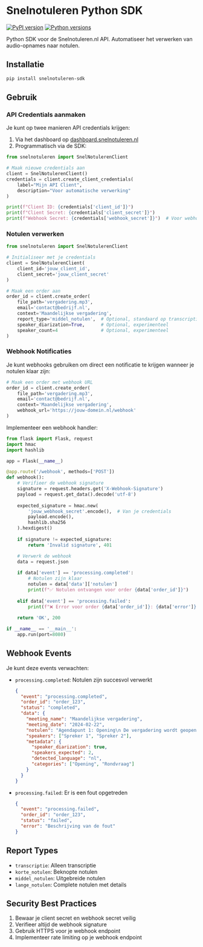 # Snelnotuleren Python SDK
[![PyPI version](https://badge.fury.io/py/snelnotuleren-sdk.svg)](https://badge.fury.io/py/snelnotuleren-sdk)
[![Python versions](https://img.shields.io/pypi/pyversions/snelnotuleren-sdk.svg)](https://pypi.org/project/snelnotuleren-sdk/)

Python SDK voor de Snelnotuleren.nl API. Automatiseer het verwerken van audio-opnames naar notulen.

## Installatie

```bash
pip install snelnotuleren-sdk
```

## Gebruik

### API Credentials aanmaken
Je kunt op twee manieren API credentials krijgen:

1. Via het dashboard op [dashboard.snelnotuleren.nl](https://dashboard.snelnotuleren.nl)
2. Programmatisch via de SDK:

```python
from snelnotuleren import SnelNotulerenClient

# Maak nieuwe credentials aan
client = SnelNotulerenClient()
credentials = client.create_client_credentials(
    label="Mijn API Client",
    description="Voor automatische verwerking"
)

print(f"Client ID: {credentials['client_id']}")
print(f"Client Secret: {credentials['client_secret']}")
print(f"Webhook Secret: {credentials['webhook_secret']}")  # Voor webhook verificatie
```

### Notulen verwerken

```python
from snelnotuleren import SnelNotulerenClient

# Initialiseer met je credentials
client = SnelNotulerenClient(
    client_id='jouw_client_id',
    client_secret='jouw_client_secret'
)

# Maak een order aan
order_id = client.create_order(
    file_path='vergadering.mp3',
    email='contact@bedrijf.nl',
    context='Maandelijkse vergadering',
    report_type='middel_notulen',  # Optional, standaard op transcriptie
    speaker_diarization=True,      # Optional, experimenteel
    speaker_count=4                # Optional, experimenteel
)
```

### Webhook Notificaties

Je kunt webhooks gebruiken om direct een notificatie te krijgen wanneer je notulen klaar zijn:

```python
# Maak een order met webhook URL
order_id = client.create_order(
    file_path='vergadering.mp3',
    email='contact@bedrijf.nl',
    context='Maandelijkse vergadering',
    webhook_url='https://jouw-domein.nl/webhook'
)
```

Implementeer een webhook handler:

```python
from flask import Flask, request
import hmac
import hashlib

app = Flask(__name__)

@app.route('/webhook', methods=['POST'])
def webhook():
    # Verifieer de webhook signature
    signature = request.headers.get('X-Webhook-Signature')
    payload = request.get_data().decode('utf-8')
    
    expected_signature = hmac.new(
        'jouw_webhook_secret'.encode(),  # Van je credentials
        payload.encode(),
        hashlib.sha256
    ).hexdigest()
    
    if signature != expected_signature:
        return 'Invalid signature', 401

    # Verwerk de webhook
    data = request.json
    
    if data['event'] == 'processing.completed':
        # Notulen zijn klaar
        notulen = data['data']['notulen']
        print(f"✅ Notulen ontvangen voor order {data['order_id']}")
        
    elif data['event'] == 'processing.failed':
        print(f"❌ Error voor order {data['order_id']}: {data['error']}")
    
    return 'OK', 200

if __name__ == '__main__':
    app.run(port=8080)
```

## Webhook Events

Je kunt deze events verwachten:

- `processing.completed`: Notulen zijn succesvol verwerkt
  ```json
  {
    "event": "processing.completed",
    "order_id": "order_123",
    "status": "completed",
    "data": {
      "meeting_name": "Maandelijkse vergadering",
      "meeting_date": "2024-02-22",
      "notulen": "Agendapunt 1: Opening\n De vergadering wordt geopend...",
      "speakers": ["Spreker 1", "Spreker 2"],
      "metadata": {
        "speaker_diarization": true,
        "speakers_expected": 2,
        "detected_language": "nl",
        "categories": ["Opening", "Rondvraag"]
      }
    }
  }
  ```

- `processing.failed`: Er is een fout opgetreden
  ```json
  {
    "event": "processing.failed",
    "order_id": "order_123",
    "status": "failed",
    "error": "Beschrijving van de fout"
  }
  ```

## Report Types

- `transcriptie`: Alleen transcriptie
- `korte_notulen`: Beknopte notulen
- `middel_notulen`: Uitgebreide notulen
- `lange_notulen`: Complete notulen met details

## Security Best Practices

1. Bewaar je client secret en webhook secret veilig
2. Verifieer altijd de webhook signature
3. Gebruik HTTPS voor je webhook endpoint
4. Implementeer rate limiting op je webhook endpoint